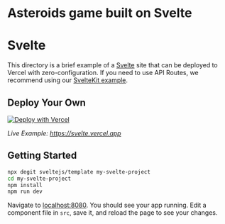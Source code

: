 # Asteroids game built on Svelte

# Svelte

This directory is a brief example of a [Svelte](https://svelte.dev/) site that can be deployed to Vercel with zero-configuration. If you need to use API Routes, we recommend using our [SvelteKit example](https://github.com/vercel/vercel/tree/main/examples/sveltekit).

## Deploy Your Own

[![Deploy with Vercel](https://vercel.com/button)](https://vercel.com/new/clone?repository-url=https://github.com/vercel/vercel/tree/main/examples/svelte&template=svelte)

_Live Example: https://svelte.vercel.app_

## Getting Started

```bash
npx degit sveltejs/template my-svelte-project
cd my-svelte-project
npm install
npm run dev
```

Navigate to [localhost:8080](http://localhost:8080). You should see your app running. Edit a component file in `src`, save it, and reload the page to see your changes.

